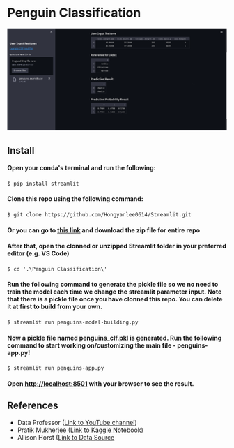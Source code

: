 # Penguin Classification

![SS1](https://github.com/Hongyanlee0614/Streamlit/blob/main/Penguin%20Classification/ss.PNG)

## Install

#### Open your conda's terminal and run the following:

```
$ pip install streamlit
```

#### Clone this repo using the following command:

```
$ git clone https://github.com/Hongyanlee0614/Streamlit.git
```

#### Or you can go to [this link](https://github.com/Hongyanlee0614/Streamlit) and download the zip file for entire repo

#### After that, open the clonned or unzipped Streamlit folder in your preferred editor (e.g. VS Code)


```
$ cd '.\Penguin Classification\'
```

#### Run the following command to generate the pickle file so we no need to train the model each time we change the streamlit parameter input. Note that there is a pickle file once you have clonned this repo. You can delete it at first to build from your own.

```
$ streamlit run penguins-model-building.py
```

#### Now a pickle file named penguins_clf.pkl is generated. Run the following command to start working on/customizing the main file - penguins-app.py!

```
$ streamlit run penguins-app.py
```

#### Open [http://localhost:8501](http://localhost:8501) with your browser to see the result.


## References
- Data Professor ([Link to YouTube channel](https://www.youtube.com/channel/UCV8e2g4IWQqK71bbzGDEI4Q))
- Pratik Mukherjee ([Link to Kaggle Notebook](https://www.kaggle.com/pratik1120/penguin-dataset-eda-classification-and-clustering))
- Allison Horst ([Link to Data Source](https://github.com/allisonhorst/palmerpenguins)


